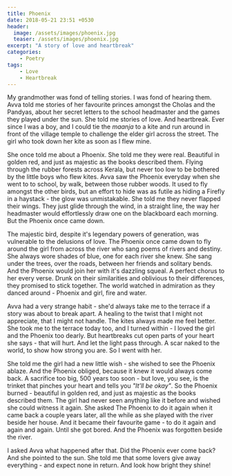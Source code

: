 ```yaml
---
title: Phoenix
date: 2018-05-21 23:51 +0530
header:
  image: /assets/images/phoenix.jpg
  teaser: /assets/images/phoenix.jpg
excerpt: "A story of love and heartbreak"
categories:
    - Poetry
tags:
    - Love
    - Heartbreak
---
```


My grandmother was fond of telling stories. I was fond of hearing them. Avva told me stories of her favourite princes amongst the Cholas and the Pandyas, about her secret letters to the school headmaster and the games they played under the sun. She told me stories of love. And heartbreak. Ever since I was a boy, and I could tie the *maanja* to a kite and run around in front of the village temple to challenge the elder girl across the street. The girl who took down her kite as soon as I flew mine.  

She once told me about a Phoenix. She told me they were real. Beautiful in golden red, and just as majestic as the books described them. Flying through the rubber forests across Kerala, but never too low to be bothered by the little boys who flew kites. Avva saw the Phoenix everyday when she went to to school, by walk, between those rubber woods. It used to fly amongst the other birds, but an effort to hide was as futile as hiding a Firefly in a haystack - the glow was unmistakable. She told me they never flapped their wings. They just glide through the wind, in a straight line, the way her headmaster would effortlessly draw one on the blackboard each morning. But the Phoenix once came down.  

The majestic bird, despite it's legendary powers of generation, was vulnerable to the delusions of love. The Phoenix once came down to fly around the girl from across the river who sang poems of rivers and destiny. She always wore shades of blue, one for each river she knew. She sang under the trees, over the roads, between her friends and solitary bends. And the Phoenix would join her with it's dazzling squeal. A perfect chorus to her every verse. Drunk on their similarities and oblivious to their differences, they promised to stick together. The world watched in admiration as they danced around - Phoenix and girl, fire and water.  

Avva had a very strange habit - she'd always take me to the terrace if a story was about to break apart. A healing to the twist that I might not appreciate, that I might not handle. The kites always made me feel better. She took me to the terrace today too, and I turned within - I loved the girl and the Phoenix too dearly. But heartbreaks cut open parts of your heart she says - that will hurt. And let the light pass through. A scar naked to the world, to show how strong you are. So I went with her.  

She told me the girl had a new little wish - she wished to see the Phoenix ablaze. And the Phoenix obliged, because it knew it would always come back. A sacrifice too big, 500 years too soon - but love, you see, is the trinket that pinches your heart and tells you *"It'll be okay"*. So the Phoenix burned - beautiful in golden red, and just as majestic as the books described them. The girl had never seen anything like it before and wished she could witness it again. She asked The Phoenix to do it again when it came back a couple years later, all the while as she played with the river beside her house. And it became their favourite game - to do it again and again and again. Until she got bored. And the Phoenix was forgotten beside the river.  

I asked Avva what happened after that. Did the Phoenix ever come back? And she pointed to the sun. She told me that some lovers give away everything - and expect none in return. And look how bright they shine!
